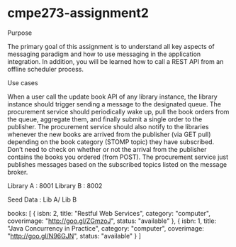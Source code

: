 cmpe273-assignment2
===================
Purpose

The primary goal of this assignment is to understand all key aspects of messaging paradigm and how to use messaging in the application integration. In addition, you will be learned how to call a REST API from an offline scheduler process.

Use cases

When a user call the update book API of any library instance, the library instance should trigger sending a message to the designated queue.
The procurement service should periodically wake up, pull the book orders from the queue, aggregate them, and finally submit a single order to the publisher.
The procurement service should also notify to the libraries whenever the new books are arrived from the publisher (via GET pull) depending on the book category (STOMP topic) they have subscribed. Don’t need to check on whether or not the arrival from the publisher contains the books you ordered (from POST). The procurement service just publishes messages based on the subscribed topics listed on the message broker.

Library A : 8001
Library B : 8002

Seed Data : Lib A/ Lib B

books: 
[
{
isbn: 2,
title: "Restful Web Services",
category: "computer",
coverimage: "http://goo.gl/ZGmzoJ",
status: "available"
},
{
isbn: 1,
title: "Java Concurrency in Practice",
category: "computer",
coverimage: "http://goo.gl/N96GJN",
status: "available"
}
]

